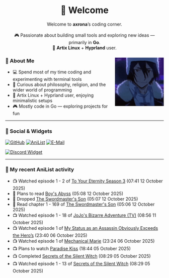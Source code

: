 <h1 align="center">🦊 Welcome</h1>
<p align="center">
  Welcome to <b>axrona</b>’s coding corner.<br><br>
  🎮 Passionate about building small tools and exploring new ideas — primarily in <b>Go</b>.<br>
  🐧 <b>Artix Linux</b> + <b>Hyprland</b> user.
</p>

<div>
<img src="./assets/fyodor-dostoevsky-bsd.gif" width="155" align="right">

### 🦊 About Me

- 💻 Spend most of my time coding and experimenting with terminal tools  
- 🧠 Curious about philosophy, religion, and the wider world of programming  
- 🐧 Artix Linux + Hyprland user, enjoying minimalistic setups  
- 🎮 Mostly code in Go — exploring projects for fun  

</div>

---

### 🔗 Social & Widgets

[![GitHub](https://img.shields.io/badge/GitHub-24292e?style=for-the-badge&logo=github&logoColor=white)](https://github.com/axrona)
[![AniList](https://img.shields.io/badge/AniList-blue?style=for-the-badge&logo=anilist&logoColor=white)](https://anilist.co/user/axrona/)
[![E-Mail](https://img.shields.io/badge/E--Mail-gray?style=for-the-badge&logo=maildotru&logoColor=white)](mailto:yeaweeb@duck.com)

[![Discord Widget](https://dsc-readme.tsuni.dev/api/user/1379125777710190637)](https://discord.com/users/1379125777710190637)

---

### 🌸 My recent AniList activity

<!-- ANILIST_ACTIVITY:start -->

-   📺 Watched episode 1 - 2 of [To Your Eternity Season 3](https://anilist.co/anime/162669) (07:41 12 October 2025)
-   📖 Plans to read [Boy's Abyss](https://anilist.co/manga/116186) (05:08 12 October 2025)
-   📖 Dropped [The Swordmaster's Son](https://anilist.co/manga/149332) (05:07 12 October 2025)
-   📖 Read chapter 1 - 169 of [The Swordmaster's Son](https://anilist.co/manga/149332) (05:06 12 October 2025)
-   📺 Watched episode 1 - 18 of [JoJo's Bizarre Adventure (TV)](https://anilist.co/anime/14719) (08:56 11 October 2025)
-   📺 Watched episode 1 of [My Status as an Assassin Obviously Exceeds the Hero’s](https://anilist.co/anime/186794) (23:40 06 October 2025)
-   📺 Watched episode 1 of [Mechanical Marie](https://anilist.co/anime/179992) (23:24 06 October 2025)
-   📺 Plans to watch [Paradise Kiss](https://anilist.co/anime/322) (18:44 05 October 2025)
-   📺 Completed [Secrets of the Silent Witch](https://anilist.co/anime/179966) (08:29 05 October 2025)
-   📺 Watched episode 1 - 13 of [Secrets of the Silent Witch](https://anilist.co/anime/179966) (08:29 05 October 2025)

<!-- ANILIST_ACTIVITY:end -->
